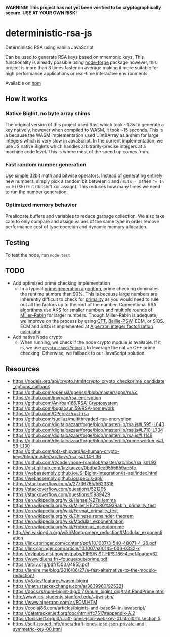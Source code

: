 **WARNING! This project has not yet been verified to be cryptographically secure. USE AT YOUR OWN RISK!** 

# deterministic-rsa-js
Deterministic RSA using vanilla JavaScript

Can be used to generate RSA keys based on mnemonic keys. This functionality is already possible using [node-forge](https://www.npmjs.com/package/node-forge) package however, this project is more than 3 times faster on average making it more suitable for high performance applications or real-time interactive environments.

Available on [npm](https://www.npmjs.com/package/deterministic-rsa-js)

## How it works

### Native BigInt, no byte array shims

The original version of this project used Rust which took ~1.3s to generate a key natively, however when compiled to WASM, it took ~15 seconds. This is a because the WASM implementation used Uint8Array as a shim for large integers which is very slow in JavaScript. In the current implementation, we use JS native BigInts which handles arbitrarily-precise integers at a machine code level. This is where most of the speed up comes from.

### Fast random number generation

Use simple 32bit math and bitwise operators. Instead of generating entirely new numbers, simply pick a random bit between `1` and `nBits - 3` then `^= 1n << bitShift` it (lbitshift xor assign). This reduces how many times we need to run the number generation.

### Optimized memory behavior

Preallocate buffers and variables to reduce garbage collection. We also take care to only compare and assign values of the same type in order remove performance cost of type coercion and dynamic memory allocation.

## Testing

To test the node, run `node test`

## TODO

- Add optimized prime checking implementation
    - In a typical [prime generation algorithm](https://en.wikipedia.org/wiki/Generation_of_primes#Large_primes), prime checking dominates the runtime at more than 90%. This is because large numbers are inherently difficult to check for [primality](https://en.wikipedia.org/wiki/Primality_test) as you would need to rule out all the factors up to the root of the number. Conventional RSA algorithms use [AKS](https://en.wikipedia.org/wiki/AKS_primality_test) for smaller numbers and multiple rounds of [Miller–Rabin](https://en.wikipedia.org/wiki/Miller%E2%80%93Rabin_primality_test) for larger numbers. Though Miller-Rabin is adequate, we improve on the process by using [QFT](https://en.wikipedia.org/wiki/Quadratic_Frobenius_test), [Baillie-PSW](https://en.wikipedia.org/wiki/Baillie%E2%80%93PSW_primality_test), ECM, or SIQS. ECM and SIQS is implemented at [Alpertron integer factorization calculator](https://www.alpertron.com.ar/ECM.HTM).
- Add native Node crypto
    - When running, we check if the node crypto module is available. If it is, we use [`crypto.checkPrime()`](https://nodejs.org/api/crypto.html#crypto_crypto_checkprime_candidate_options_callback) to leverage the native C++ prime checking. Otherwise, we fallback to our JavaScript solution.


## Resources

- https://nodejs.org/api/crypto.html#crypto_crypto_checkprime_candidate_options_callback
- https://github.com/openssl/openssl/blob/master/apps/rsa.c
- https://github.com/jnyryan/rsa-encryption
- https://github.com/Anirban166/RSA-Cryptosystem
- https://github.com/bugaosuni59/RSA-homework
- https://github.com/CPerezz/rust-rsa
- https://github.com/suciluz/multithreaded-rsa-encryption
- https://github.com/digitalbazaar/forge/blob/master/lib/rsa.js#L595-L643
- https://github.com/digitalbazaar/forge/blob/master/lib/rsa.js#L710-L734
- https://github.com/digitalbazaar/forge/blob/master/lib/rsa.js#L1149
- https://github.com/digitalbazaar/forge/blob/master/lib/prime.worker.js#L58-L130
- https://github.com/ipfs-shipyard/js-human-crypto-keys/blob/master/src/keys/rsa.js#L14-L36
- https://github.com/rzcoder/node-rsa/blob/master/src/libs/rsa.js#L93
- https://gist.github.com/krzkaczor/0bdba0ee9555659ae5fe
- https://webassembly.github.io/JS-BigInt-integration/js-api/index.html
- https://webassembly.github.io/spec/js-api/
- https://stackoverflow.com/a/27736785/5623318
- https://stackoverflow.com/questions/521295
- https://stackoverflow.com/questions/5989429
- https://en.wikipedia.org/wiki/Hensel%27s_lemma
- https://en.wikipedia.org/wiki/Miller%E2%80%93Rabin_primality_test
- https://en.wikipedia.org/wiki/Fermat_primality_test
- https://en.wikipedia.org/wiki/Chinese_remainder_theorem
- https://en.wikipedia.org/wiki/Modular_exponentiation
- https://en.wikipedia.org/wiki/Frobenius_pseudoprime
- http://en.wikipedia.org/wiki/Montgomery_reduction#Modular_exponentiation
- https://link.springer.com/content/pdf/10.1007/3-540-48071-4_26.pdf
- https://link.springer.com/article/10.1007/s00145-006-0332-x
- https://nvlpubs.nist.gov/nistpubs/FIPS/NIST.FIPS.186-4.pdf#page=62
- https://www.di.ens.fr/~fouque/pub/prime.pdf
- https://arxiv.org/pdf/1503.04955.pdf
- https://lemire.me/blog/2016/06/27/a-fast-alternative-to-the-modulo-reduction/
- https://v8.dev/features/wasm-bigint
- https://math.stackexchange.com/a/3839960/925321
- https://docs.rs/num-bigint-dig/0.7.0/num_bigint_dig/trait.RandPrime.html
- http://www-cs-students.stanford.edu/~tjw/jsbn/
- https://www.alpertron.com.ar/ECM.HTM
- https://coolaj86.com/articles/bigints-and-base64-in-javascript/
- https://datatracker.ietf.org/doc/html/rfc7517#appendix-A.2
- https://tools.ietf.org/id/draft-jones-json-web-key-01.html#rfc.section.5
- https://self-issued.info/docs/draft-jones-jose-json-private-and-symmetric-key-00.html
